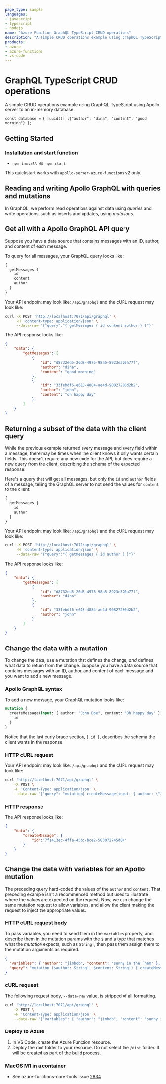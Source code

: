 ```yaml
---
page_type: sample
languages:
- javascript
- typescript
- nodejs
name: "Azure Function GraphQL TypeScript CRUD operations"
description: "A simple CRUD operations example using GraphQL TypeScript using Apollo server."
products:
- azure
- azure-functions
- vs-code
---
```


# GraphQL TypeScript CRUD operations

A simple CRUD operations example using GraphQL TypeScript using Apollo server to an in-memory database.

```
const database = { [uuid()] :{"author": "dina", "content": "good morning"} };
```

## Getting Started

### Installation and start function

- `npm install && npm start`

This quickstart works with `apollo-server-azure-functions` v2 only.

## Reading and writing Apollo GraphQL with queries and mutations

In GraphQL, we perform read operations against data using _queries_ and write operations, such as inserts and updates, using _mutations_.

## Get all with a Apollo GraphQL API query

Suppose you have a data source that contains messages with an ID, author, and content of each message. 

To query for all messages, your GraphQL query looks like:

```graphql
{
  getMessages {
    id
    content
    author
  }
}
```

Your API endpoint may look like: `/api/graphql` and the cURL request may look like:

```bash
curl -X POST 'http://localhost:7071/api/graphql' \
     -H 'content-type: application/json' \
     --data-raw '{"query":"{ getMessages { id content author } }"}'
```

The API response looks like:

```json
{
    "data": {
        "getMessages": [
            {
                "id": "d8732ed5-26d8-4975-98a5-8923e320a77f",
                "author": "dina",
                "content": "good morning"
            },
            {
                "id": "33febdf6-e618-4884-ae4d-90827280d2b2",
                "author": "john",
                "content": "oh happy day"
            }
        ]
    }
}
```

## Returning a subset of the data with the client query

While the previous example returned every message and every field within a message, there may be times when the client knows it only wants certain fields. This doesn't require any new code for the API, but does require a new query from the client, describing the schema of the expected response:

Here's a query that will get all messages, but only the `id` and `author` fields of a message, telling the GraphQL server to not send the values for `content` to the client:

```graphql
{
  getMessages {
    id
    author
  }
}

```

Your API endpoint may look like: `/api/graphql` and the cURL request may look like:

```bash
curl -X POST 'http://localhost:7071/api/graphql' \
     -H 'content-type: application/json' \
     --data-raw '{"query":"{ getMessages { id author } }"}'
```

The API response looks like:

```json
{
    "data": {
        "getMessages": [
            {
                "id": "d8732ed5-26d8-4975-98a5-8923e320a77f",
                "author": "dina"
            },
            {
                "id": "33febdf6-e618-4884-ae4d-90827280d2b2",
                "author": "john"
            }
        ]
    }
}
```

## Change the data with a mutation

To change the data, use a mutation that defines the change, _and_ defines what data to return from the change. Suppose you have a data source that contains messages with an ID, author, and content of each message and you want to add a new message. 

### Apollo GraphQL syntax

To add a new message, your GraphQL mutation looks like:

```graphql
mutation {
  createMessage(input: { author: "John Doe", content: "Oh happy day" }) {
    id
  }
}
```

Notice that the last curly brace section, `{ id }`, describes the schema the client wants in the response.

### HTTP cURL request

Your API endpoint may look like: `/api/graphql` and the cURL request may look like:

```bash
curl 'http://localhost:7071/api/graphql' \
    -X POST \
    -H 'Content-Type: application/json' \
    --data-raw '{"query": "mutation{ createMessage(input: { author: \"John Doe\", content: \"Oh happy day\" }){ id } }"}'
```

### HTTP response

The API response looks like:

```json
{
    "data": {
        "createMessage": {
            "id":"7f1413ec-4ffa-45bc-bce2-583072745d84"
        }
    }
}
```

## Change the data with variables for an Apollo mutation

The preceding query hard-coded the values of the `author` and `content`. That preceding example isn't a recommended method but used to illustrate where the values are expected on the request. Now, we can change the same mutation request to allow variables, and allow the client making the request to inject the appropriate values. 

### HTTP cURL request body

To pass variables, you need to send them in the `variables` property, and describe them in the mutation params with the `$` and a type that matches what the _mutation_ expects, such as `String!`, then pass them assign them to the mutation arguments as required.

```json
{
  "variables": { "author": "jimbob", "content": "sunny in the `ham" },
  "query": "mutation ($author: String!, $content: String!) { createMessage(input: { author: $author, content: $content }){ id }}"
}
```

### cURL request

The following request body, `--data-raw` value, is stripped of all formatting.

```bash
curl 'http://localhost:7071/api/graphql' \
    -X POST \
    -H 'Content-Type: application/json' \
    --data-raw '{"variables": { "author": "jimbob", "content": "sunny in the `ham" },"query": "mutation ($author: String!, $content: String!){ createMessage(input: { author: $author, content: $content }){ id } }"}'
```

### Deploy to Azure

1. In VS Code, create the Azure Function resource.
2. Deploy the root folder to your resource. Do not select the `/dist` folder. It will be created as part of the build process.

### MacOS M1 in a container

* See azure-functions-core-tools issue [2834](https://github.com/Azure/azure-functions-core-tools/issues/2834)